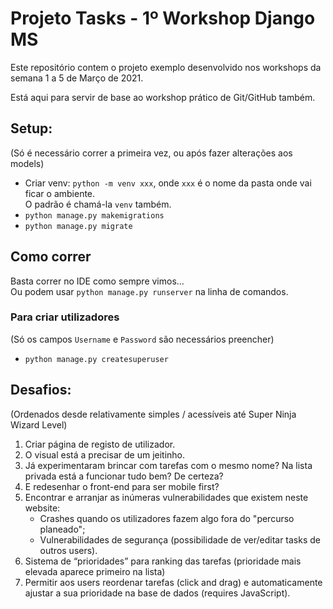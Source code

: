 # Projeto Tasks - 1º Workshop Django MS
Este repositório contem o projeto exemplo desenvolvido nos workshops da semana 1 a 5 de Março de 2021.

Está aqui para servir de base ao workshop prático de Git/GitHub também.

## Setup:
(Só é necessário correr a primeira vez, ou após fazer alterações aos models)
- Criar venv: `python -m venv xxx`, onde `xxx` é o nome da pasta onde vai ficar o ambiente.  
  O padrão é chamá-la `venv` também.  
- `python manage.py makemigrations`
- `python manage.py migrate`

## Como correr
Basta correr no IDE como sempre vimos...  
Ou podem usar `python manage.py runserver` na linha de comandos.
  
### Para criar utilizadores
(Só os campos `Username` e `Password` são necessários preencher)
- `python manage.py createsuperuser`

## Desafios:
(Ordenados desde relativamente simples / acessíveis até Super Ninja Wizard Level)
1. Criar página de registo de utilizador.
2. O visual está a precisar de um jeitinho.
3. Já experimentaram brincar com tarefas com o mesmo nome?
   Na lista privada está a funcionar tudo bem? De certeza?
4. E redesenhar o front-end para ser mobile first?
5. Encontrar e arranjar as inúmeras vulnerabilidades que existem neste website:
   - Crashes quando os utilizadores fazem algo fora do "percurso planeado";
   - Vulnerabilidades de segurança (possibilidade de ver/editar tasks de outros users).
6. Sistema de “prioridades” para ranking das tarefas (prioridade mais elevada aparece primeiro na lista)
7. Permitir aos users reordenar tarefas (click and drag) e automaticamente ajustar a sua prioridade na base de dados (requires JavaScript).